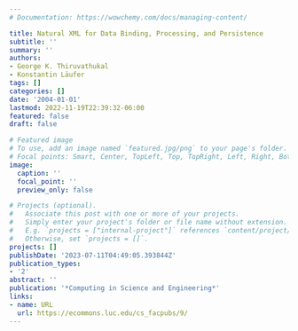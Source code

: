 ```yaml
---
# Documentation: https://wowchemy.com/docs/managing-content/

title: Natural XML for Data Binding, Processing, and Persistence
subtitle: ''
summary: ''
authors:
- George K. Thiruvathukal
- Konstantin Läufer
tags: []
categories: []
date: '2004-01-01'
lastmod: 2022-11-19T22:39:32-06:00
featured: false
draft: false

# Featured image
# To use, add an image named `featured.jpg/png` to your page's folder.
# Focal points: Smart, Center, TopLeft, Top, TopRight, Left, Right, BottomLeft, Bottom, BottomRight.
image:
  caption: ''
  focal_point: ''
  preview_only: false

# Projects (optional).
#   Associate this post with one or more of your projects.
#   Simply enter your project's folder or file name without extension.
#   E.g. `projects = ["internal-project"]` references `content/project/deep-learning/index.md`.
#   Otherwise, set `projects = []`.
projects: []
publishDate: '2023-07-11T04:49:05.393844Z'
publication_types:
- '2'
abstract: ''
publication: '*Computing in Science and Engineering*'
links:
- name: URL
  url: https://ecommons.luc.edu/cs_facpubs/9/
---
```

